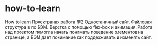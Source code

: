 # how-to-learn
How to learn
Проектраная работа №2
Одностаничный сайт. Файловая структура в по БЭМ. Верстка с помощью flex-box и анимация.
Работа над проектом помогла начать понимать поведение элементов на странице, а БЭМ дает понимание как поддерживать и изменять сайт.
